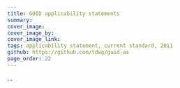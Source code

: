 ```yaml
---
title: GUID applicability statements
summary: 
cover_image: 
cover_image_by: 
cover_image_link: 
tags: applicability statement, current standard, 2011
github: https://github.com/tdwg/guid-as
page_order: 22
---
```


...
